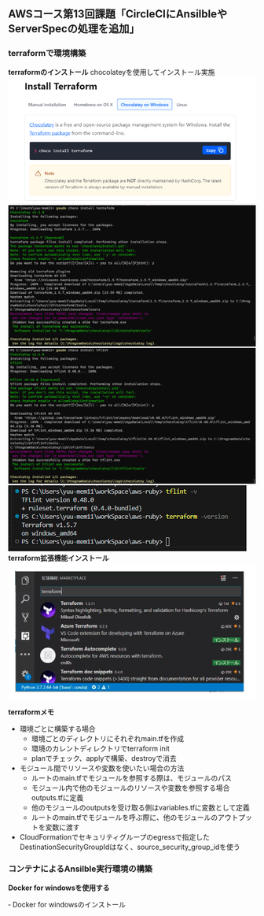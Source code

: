 ## AWSコース第13回課題「CircleCIにAnsilbleやServerSpecの処理を追加」

### terraformで環境構築
**terraformのインストール**
chocolateyを使用してインストール実施
![choco](./images/lecture13/install_terraform2023-10-02.png)
![terraform-i](./images/lecture13/install-terraform2023-10-02.png)
![tflint-i](./images/lecture13/install_tflint2023-10-02.png)
![install-v](./images/lecture13/install-v2023-10-02.png)
**terraform拡張機能インストール**
![plugin](./images/lecture13/vscode-plugin2023-10-02.png)

**terraformメモ**
- 環境ごとに構築する場合
    - 環境ごとのディレクトリにそれぞれmain.tfを作成
    - 環境のカレントディレクトリでterraform init
    - planでチェック、applyで構築、destroyで消去
- モジュール間でリソースや変数を使いたい場合の方法
    - ルートのmain.tfでモジュールを参照する際は、モジュールのパス
    - モジュール内で他のモジュールのリソースや変数を参照する場合outputs.tfに定義
    - 他のモジュールのoutputsを受け取る側はvariables.tfに変数として定義
    - ルートのmain.tfでモジュールを呼ぶ際に、他のモジュールのアウトプットを変数に渡す
- CloudFormationでセキュリティグループのegressで指定したDestinationSecurityGroupIdはなく、source_security_group_idを使う
### コンテナによるAnsilble実行環境の構築
**Docker for windowsを使用する**

‐ Docker for windowsのインストール
    
